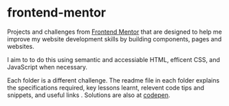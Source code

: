 # frontend-mentor
Projects and challenges from [Frontend Mentor](https://www.frontendmentor.io) that are designed to help me improve my website development skills by building components, pages and websites. 

I aim to to do this using semantic and accessiable HTML, efficent CSS, and JavaScript when necessary.

Each folder is a different challenge. The readme file in each folder explains the specifications required, key lessons learnt, relevent code tips and snippets, and useful links . Solutions are also at [codepen](https://codepen.io/collection/DqgQVJ).
